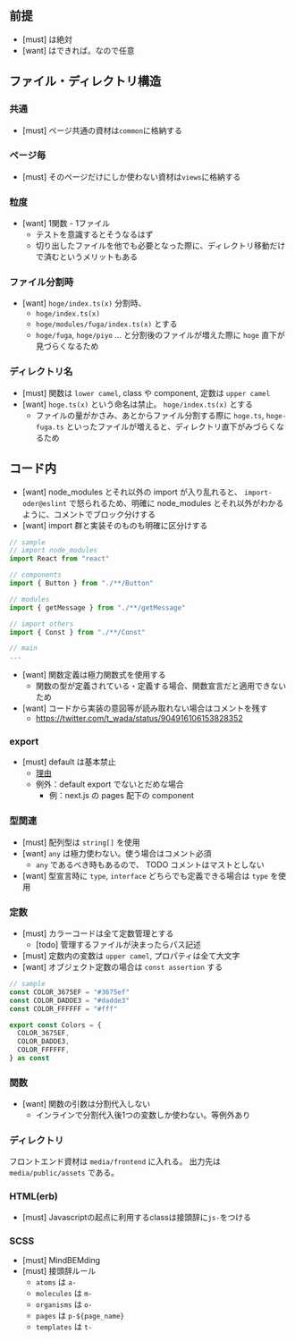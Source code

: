 ## 前提
- [must] は絶対
- [want] はできれば。なので任意

## ファイル・ディレクトリ構造
### 共通
- [must] ページ共通の資材は`common`に格納する

### ページ毎
- [must] そのページだけにしか使わない資材は`views`に格納する

### 粒度
- [want] 1関数 - 1ファイル
    - テストを意識するとそうなるはず
    - 切り出したファイルを他でも必要となった際に、ディレクトリ移動だけで済むというメリットもある

### ファイル分割時
- [want] `hoge/index.ts(x)` 分割時、
    - `hoge/index.ts(x)` 
    - `hoge/modules/fuga/index.ts(x)`
とする
	- `hoge/fuga`, `hoge/piyo` … と分割後のファイルが増えた際に `hoge` 直下が見づらくなるため

### ディレクトリ名
- [must] 関数は `lower camel`, class や component, 定数は `upper camel`
- [want] `hoge.ts(x)` という命名は禁止。 `hoge/index.ts(x)` とする
    - ファイルの量がかさみ、あとからファイル分割する際に `hoge.ts`, `hoge-fuga.ts` といったファイルが増えると、ディレクトリ直下がみづらくなるため

## コード内
- [want] node_modules とそれ以外の import が入り乱れると、 `import-oder@eslint` で怒られるため、明確に node_modules とそれ以外がわかるように、コメントでブロック分けする
- [want] import 群と実装そのものも明確に区分けする

``` ts
// sample
// import node_modules
import React from "react"

// components
import { Button } from "./**/Button"

// modules
import { getMessage } from "./**/getMessage"

// import others
import { Const } from "./**/Const"

// main
...
```

- [want] 関数定義は極力関数式を使用する
    - 関数の型が定義されている・定義する場合、関数宣言だと適用できないため
- [want] コードから実装の意図等が読み取れない場合はコメントを残す
    - https://twitter.com/t_wada/status/904916106153828352

### export
- [must] default は基本禁止
    - [理由](https://typescript-jp.gitbook.io/deep-dive/main-1/defaultisbad)
    - 例外：default export でないとだめな場合
        - 例：next.js の pages 配下の component

### 型関連
- [must] 配列型は `string[]` を使用
- [want] `any` は極力使わない。使う場合はコメント必須
    - `any` であるべき時もあるので、 TODO コメントはマストとしない
- [want] 型宣言時に `type`, `interface` どちらでも定義できる場合は `type` を使用

### 定数
- [must] カラーコードは全て定数管理とする
    - [todo] 管理するファイルが決まったらパス記述
- [must] 定数内の変数は `upper camel`, プロパティは全て大文字
- [want] オブジェクト定数の場合は `const assertion` する

```ts
// sample
const COLOR_3675EF = "#3675ef"
const COLOR_DADDE3 = "#dadde3"
const COLOR_FFFFFF = "#fff"

export const Colors = {
  COLOR_3675EF,
  COLOR_DADDE3,
  COLOR_FFFFFF,
} as const

```

### 関数
- [want] 関数の引数は分割代入しない
  - インラインで分割代入後1つの変数しか使わない。等例外あり

### ディレクトリ
フロントエンド資材は `media/frontend` に入れる。
出力先は `media/public/assets` である。

### HTML(erb)
- [must] Javascriptの起点に利用するclassは接頭辞に`js-`をつける

### SCSS
- [must] MindBEMding
- [must] 接頭辞ルール
  - `atoms` は `a-`
  - `molecules` は `m-`
  - `organisms` は `o-`
  - `pages` は `p-${page_name}`
  - `templates` は `t-`